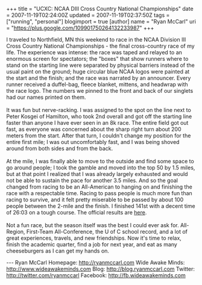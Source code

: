 +++
title = "UCXC: NCAA DIII Cross Country National Championships"
date = 2007-11-19T02:24:00Z
updated = 2007-11-19T02:37:50Z
tags = ["running", "personal"]
blogimport = true
[author]
	name = "Ryan McCarl"
	uri = "https://plus.google.com/109901750264132233987"
+++

I traveled to Northfield, MN this weekend to race in the NCAA Division III Cross Country National Championships - the final cross-country race of my life. The experience was intense: the race was taped and relayed to an enormous screen for spectators; the "boxes" that show runners where to stand on the starting line were separated by physical barriers instead of the usual paint on the ground; huge circular blue NCAA logos were painted at the start and the finish; and the race was narrated by an announcer. Every runner received a duffel-bag, fleece blanket, mittens, and headwrap with the race logo. The numbers we pinned to the front and back of our singlets had our names printed on them.<br /><br />It was fun but nerve-racking. I was assigned to the spot on the line next to Peter Kosgei of Hamilton, who took 2nd overall and got off the starting line faster than anyone I have ever seen in an 8k race. The entire field got out fast, as everyone was concerned about the sharp right turn about 200 meters from the start. After that turn, I couldn't change my position for the entire first mile; I was out uncomfortably fast, and I was being shoved around from both sides and from the back.<br /><br />At the mile, I was finally able to move to the outside and find some space to go around people; I took the gamble and moved into the top 50 by 1.5 miles, but at that point I realized that I was already largely exhausted and would not be able to sustain the pace for another 3.5 miles. And so the goal changed from racing to be an All-American to hanging on and finishing the race with a respectable time. Racing to pass people is much more fun than racing to survive, and it felt pretty miserable to be passed by about 100 people between the 2-mile and the finish. I finished 141st with a decent time of 26:03 on a tough course. The official results are <a href="http://athletics.uchicago.edu/ccmen/mcc-results-2007/mcc-ncaa-2007.txt">here</a>.<br /><br />Not a fun race, but the season itself was the best I could ever ask for. All-Region, First-Team All-Conference, the U of C school record, and a lot of great experiences, travels, and new friendships. Now it's time to relax, finish the academic quarter, find a job for next year, and eat as many cheeseburgers as I can get my hands on.<div class="blogger-post-footer">---
Ryan McCarl
Homepage: http://ryanmccarl.com
Wide Awake Minds: http://www.wideawakeminds.com
Blog: http://blog.ryanmccarl.com
Twitter: http://twitter.com/ryanmccarl
Facebook: http://fb.wideawakeminds.com</div>
